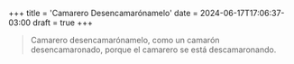 +++
title = 'Camarero Desencamarónamelo'
date = 2024-06-17T17:06:37-03:00
draft = true
+++

> Camarero desencamarónamelo, como un camarón desencamaronado, porque el camarero se está descamaronando.

<!--more-->
